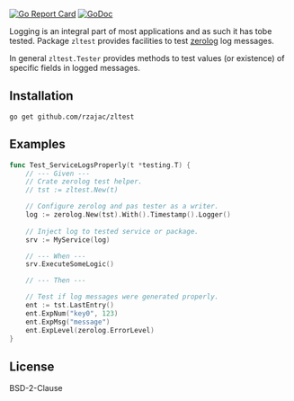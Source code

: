 [![Go Report Card](https://goreportcard.com/badge/github.com/rzajac/zltest)](https://goreportcard.com/report/github.com/rzajac/zltest)
[![GoDoc](https://img.shields.io/badge/api-Godoc-blue.svg)](https://pkg.go.dev/github.com/rzajac/zltest)

Logging is an integral part of most applications and as such it has tobe tested. 
Package `zltest` provides facilities to test 
[zerolog](https://github.com/rs/zerolog) log messages.

In general `zltest.Tester` provides methods to test values (or existence) of
specific fields in logged messages.

## Installation

```
go get github.com/rzajac/zltest
```

## Examples

```go
func Test_ServiceLogsProperly(t *testing.T) {
    // --- Given ---
    // Crate zerolog test helper. 
    // tst := zltest.New(t)

    // Configure zerolog and pas tester as a writer.     
    log := zerolog.New(tst).With().Timestamp().Logger()
    
    // Inject log to tested service or package.
    srv := MyService(log)

    // --- When ---
    srv.ExecuteSomeLogic()

    // --- Then ---

    // Test if log messages were generated properly.
    ent := tst.LastEntry()
    ent.ExpNum("key0", 123)
    ent.ExpMsg("message")
    ent.ExpLevel(zerolog.ErrorLevel)
}
```

## License

BSD-2-Clause